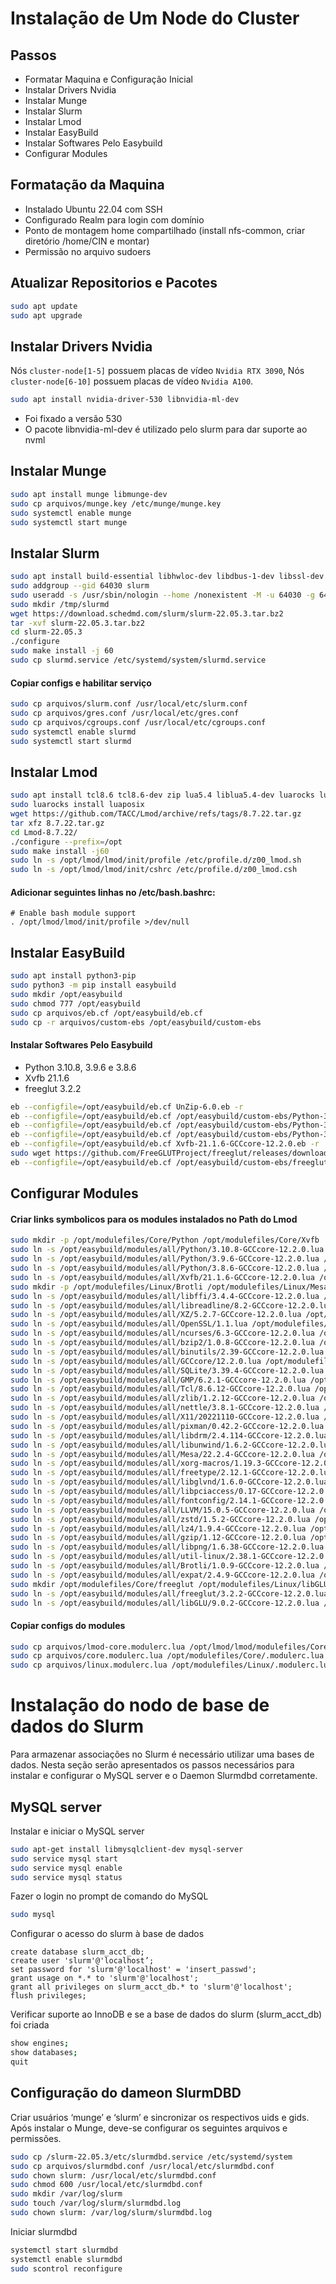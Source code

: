 # Instalação de Um Node do Cluster
## Passos
- Formatar Maquina e Configuração Inicial
- Instalar Drivers Nvidia
- Instalar Munge
- Instalar Slurm
- Instalar Lmod
- Instalar EasyBuild
- Instalar Softwares Pelo Easybuild
- Configurar Modules


## Formatação da Maquina

- Instalado Ubuntu 22.04 com SSH
- Configurado Realm para login com domínio
- Ponto de montagem home compartilhado (install nfs-common, criar diretório /home/CIN e montar)
- Permissão no arquivo sudoers

## Atualizar Repositorios e Pacotes

```bash
sudo apt update
sudo apt upgrade
```

## Instalar Drivers Nvidia
Nós `cluster-node[1-5]` possuem placas de vídeo `Nvidia RTX 3090`, Nós `cluster-node[6-10]` possuem placas de vídeo `Nvidia A100`.
```bash
sudo apt install nvidia-driver-530 libnvidia-ml-dev
```
- Foi fixado a versão 530
- O pacote libnvidia-ml-dev é utilizado pelo slurm para dar suporte ao nvml

## Instalar Munge
```bash
sudo apt install munge libmunge-dev
sudo cp arquivos/munge.key /etc/munge/munge.key
sudo systemctl enable munge
sudo systemctl start munge
```

## Instalar Slurm
```bash
sudo apt install build-essential libhwloc-dev libdbus-1-dev libssl-dev libibverbs-dev
sudo addgroup --gid 64030 slurm
sudo useradd -s /usr/sbin/nologin --home /nonexistent -M -u 64030 -g 64030 slurm
sudo mkdir /tmp/slurmd
wget https://download.schedmd.com/slurm/slurm-22.05.3.tar.bz2
tar -xvf slurm-22.05.3.tar.bz2
cd slurm-22.05.3
./configure
sudo make install -j 60
sudo cp slurmd.service /etc/systemd/system/slurmd.service
```
#### Copiar configs e habilitar serviço
```bash
sudo cp arquivos/slurm.conf /usr/local/etc/slurm.conf
sudo cp arquivos/gres.conf /usr/local/etc/gres.conf
sudo cp arquivos/cgroups.conf /usr/local/etc/cgroups.conf
sudo systemctl enable slurmd
sudo systemctl start slurmd
```

## Instalar Lmod
```bash
sudo apt install tcl8.6 tcl8.6-dev zip lua5.4 liblua5.4-dev luarocks lua-filesystem
sudo luarocks install luaposix
wget https://github.com/TACC/Lmod/archive/refs/tags/8.7.22.tar.gz
tar xfz 8.7.22.tar.gz
cd Lmod-8.7.22/
./configure --prefix=/opt
sudo make install -j60
sudo ln -s /opt/lmod/lmod/init/profile /etc/profile.d/z00_lmod.sh
sudo ln -s /opt/lmod/lmod/init/cshrc /etc/profile.d/z00_lmod.csh
```

#### Adicionar seguintes linhas no /etc/bash.bashrc:
```text
# Enable bash module support
. /opt/lmod/lmod/init/profile >/dev/null
```

## Instalar EasyBuild
```bash
sudo apt install python3-pip
sudo python3 -m pip install easybuild
sudo mkdir /opt/easybuild
sudo chmod 777 /opt/easybuild
sudo cp arquivos/eb.cf /opt/easybuild/eb.cf
sudo cp -r arquivos/custom-ebs /opt/easybuild/custom-ebs
```
#### Instalar Softwares Pelo Easybuild
- Python 3.10.8, 3.9.6 e 3.8.6
- Xvfb 21.1.6
- freeglut 3.2.2
```bash
eb --configfile=/opt/easybuild/eb.cf UnZip-6.0.eb -r
eb --configfile=/opt/easybuild/eb.cf /opt/easybuild/custom-ebs/Python-3.10.8-GCCcore-12.2.0.eb -r
eb --configfile=/opt/easybuild/eb.cf /opt/easybuild/custom-ebs/Python-3.9.6-GCCcore-12.2.0.eb -r
eb --configfile=/opt/easybuild/eb.cf /opt/easybuild/custom-ebs/Python-3.8.6-GCCcore-12.2.0.eb -r
eb --configfile=/opt/easybuild/eb.cf Xvfb-21.1.6-GCCcore-12.2.0.eb -r
sudo wget https://github.com/FreeGLUTProject/freeglut/releases/download/v3.2.2/freeglut-3.2.2.tar.gz -P /opt/easybuild/custom-ebs
eb --configfile=/opt/easybuild/eb.cf /opt/easybuild/custom-ebs/freeglut-3.2.2-GCCcore-12.2.0.eb -r
```

## Configurar Modules
#### Criar links symbolicos para os modules instalados no Path do Lmod
```bash
sudo mkdir -p /opt/modulefiles/Core/Python /opt/modulefiles/Core/Xvfb
sudo ln -s /opt/easybuild/modules/all/Python/3.10.8-GCCcore-12.2.0.lua /opt/modulefiles/Core/Python/
sudo ln -s /opt/easybuild/modules/all/Python/3.9.6-GCCcore-12.2.0.lua /opt/modulefiles/Core/Python/
sudo ln -s /opt/easybuild/modules/all/Python/3.8.6-GCCcore-12.2.0.lua /opt/modulefiles/Core/Python/
sudo ln -s /opt/easybuild/modules/all/Xvfb/21.1.6-GCCcore-12.2.0.lua /opt/modulefiles/Core/Xvfb/
sudo mkdir -p /opt/modulefiles/Linux/Brotli /opt/modulefiles/Linux/Mesa /opt/modulefiles/Linux/X11 /opt/modulefiles/Linux/expat /opt/modulefiles/Linux/libdrm /opt/modulefiles/Linux/libpng /opt/modulefiles/Linux/ncurses /opt/modulefiles/Linux/xorg-macros /opt/modulefiles/Linux/GCCcore /opt/modulefiles/Linux/OpenSSL /opt/modulefiles/Linux/XZ /opt/modulefiles/Linux/fontconfig /opt/modulefiles/Linux/libffi /opt/modulefiles/Linux/libreadline /opt/modulefiles/Linux/nettle /opt/modulefiles/Linux/zlib /opt/modulefiles/Linux/GMP /opt/modulefiles/Linux/SQLite /opt/modulefiles/Linux/binutils /opt/modulefiles/Linux/freetype /opt/modulefiles/Linux/libglvnd /opt/modulefiles/Linux/libunwind /opt/modulefiles/Linux/pixman /opt/modulefiles/Linux/zstd /opt/modulefiles/Linux/LLVM /opt/modulefiles/Linux/Tcl /opt/modulefiles/Linux/bzip2 /opt/modulefiles/Linux/gzip /opt/modulefiles/Linux/libpciaccess /opt/modulefiles/Linux/lz4 /opt/modulefiles/Linux/util-linux
sudo ln -s /opt/easybuild/modules/all/libffi/3.4.4-GCCcore-12.2.0.lua /opt/modulefiles/Linux/libffi/
sudo ln -s /opt/easybuild/modules/all/libreadline/8.2-GCCcore-12.2.0.lua /opt/modulefiles/Linux/libreadline/
sudo ln -s /opt/easybuild/modules/all/XZ/5.2.7-GCCcore-12.2.0.lua /opt/modulefiles/Linux/XZ/
sudo ln -s /opt/easybuild/modules/all/OpenSSL/1.1.lua /opt/modulefiles/Linux/OpenSSL/
sudo ln -s /opt/easybuild/modules/all/ncurses/6.3-GCCcore-12.2.0.lua /opt/modulefiles/Linux/ncurses/
sudo ln -s /opt/easybuild/modules/all/bzip2/1.0.8-GCCcore-12.2.0.lua /opt/modulefiles/Linux/bzip2/
sudo ln -s /opt/easybuild/modules/all/binutils/2.39-GCCcore-12.2.0.lua /opt/modulefiles/Linux/binutils/
sudo ln -s /opt/easybuild/modules/all/GCCcore/12.2.0.lua /opt/modulefiles/Linux/GCCcore/
sudo ln -s /opt/easybuild/modules/all/SQLite/3.39.4-GCCcore-12.2.0.lua /opt/modulefiles/Linux/SQLite/
sudo ln -s /opt/easybuild/modules/all/GMP/6.2.1-GCCcore-12.2.0.lua /opt/modulefiles/Linux/GMP/
sudo ln -s /opt/easybuild/modules/all/Tcl/8.6.12-GCCcore-12.2.0.lua /opt/modulefiles/Linux/Tcl/
sudo ln -s /opt/easybuild/modules/all/zlib/1.2.12-GCCcore-12.2.0.lua /opt/modulefiles/Linux/zlib/
sudo ln -s /opt/easybuild/modules/all/nettle/3.8.1-GCCcore-12.2.0.lua /opt/modulefiles/Linux/nettle/
sudo ln -s /opt/easybuild/modules/all/X11/20221110-GCCcore-12.2.0.lua /opt/modulefiles/Linux/X11/
sudo ln -s /opt/easybuild/modules/all/pixman/0.42.2-GCCcore-12.2.0.lua /opt/modulefiles/Linux/pixman/
sudo ln -s /opt/easybuild/modules/all/libdrm/2.4.114-GCCcore-12.2.0.lua /opt/modulefiles/Linux/libdrm/
sudo ln -s /opt/easybuild/modules/all/libunwind/1.6.2-GCCcore-12.2.0.lua /opt/modulefiles/Linux/libunwind/
sudo ln -s /opt/easybuild/modules/all/Mesa/22.2.4-GCCcore-12.2.0.lua /opt/modulefiles/Linux/Mesa/
sudo ln -s /opt/easybuild/modules/all/xorg-macros/1.19.3-GCCcore-12.2.0.lua /opt/modulefiles/Linux/xorg-macros/
sudo ln -s /opt/easybuild/modules/all/freetype/2.12.1-GCCcore-12.2.0.lua /opt/modulefiles/Linux/freetype/
sudo ln -s /opt/easybuild/modules/all/libglvnd/1.6.0-GCCcore-12.2.0.lua /opt/modulefiles/Linux/libglvnd/
sudo ln -s /opt/easybuild/modules/all/libpciaccess/0.17-GCCcore-12.2.0.lua /opt/modulefiles/Linux/libpciaccess/
sudo ln -s /opt/easybuild/modules/all/fontconfig/2.14.1-GCCcore-12.2.0.lua /opt/modulefiles/Linux/fontconfig/
sudo ln -s /opt/easybuild/modules/all/LLVM/15.0.5-GCCcore-12.2.0.lua /opt/modulefiles/Linux/LLVM/
sudo ln -s /opt/easybuild/modules/all/zstd/1.5.2-GCCcore-12.2.0.lua /opt/modulefiles/Linux/zstd/
sudo ln -s /opt/easybuild/modules/all/lz4/1.9.4-GCCcore-12.2.0.lua /opt/modulefiles/Linux/lz4/
sudo ln -s /opt/easybuild/modules/all/gzip/1.12-GCCcore-12.2.0.lua /opt/modulefiles/Linux/gzip/
sudo ln -s /opt/easybuild/modules/all/libpng/1.6.38-GCCcore-12.2.0.lua /opt/modulefiles/Linux/libpng/
sudo ln -s /opt/easybuild/modules/all/util-linux/2.38.1-GCCcore-12.2.0.lua /opt/modulefiles/Linux/util-linux/
sudo ln -s /opt/easybuild/modules/all/Brotli/1.0.9-GCCcore-12.2.0.lua /opt/modulefiles/Linux/Brotli/
sudo ln -s /opt/easybuild/modules/all/expat/2.4.9-GCCcore-12.2.0.lua /opt/modulefiles/Linux/expat/
sudo mkdir /opt/modulefiles/Core/freeglut /opt/modulefiles/Linux/libGLU
sudo ln -s /opt/easybuild/modules/all/freeglut/3.2.2-GCCcore-12.2.0.lua /opt/modulefiles/Core/freeglut/
sudo ln -s /opt/easybuild/modules/all/libGLU/9.0.2-GCCcore-12.2.0.lua /opt/modulefiles/Linux/libGLU/
```
#### Copiar configs do modules
```bash
sudo cp arquivos/lmod-core.modulerc.lua /opt/lmod/lmod/modulefiles/Core/.modulerc.lua
sudo cp arquivos/core.modulerc.lua /opt/modulefiles/Core/.modulerc.lua
sudo cp arquivos/linux.modulerc.lua /opt/modulefiles/Linux/.modulerc.lua
```

# Instalação do nodo de base de dados do Slurm
Para armazenar associações no Slurm é necessário utilizar uma bases de dados. Nesta seção serão apresentados os passos necessários para instalar e configurar o MySQL server e o Daemon Slurmdbd corretamente.

## MySQL server 

Instalar e iniciar o MySQL server

```bash
sudo apt-get install libmysqlclient-dev mysql-server
sudo service mysql start
sudo service mysql enable
sudo service mysql status
```

Fazer o login no prompt de comando do MySQL

```bash
sudo mysql
```

Configurar o acesso do slurm à base de dados

```
create database slurm_acct_db;
create user 'slurm'@'localhost’;
set password for 'slurm'@'localhost' = 'insert_passwd';
grant usage on *.* to 'slurm'@'localhost';
grant all privileges on slurm_acct_db.* to 'slurm'@'localhost';
flush privileges;
```

Verificar suporte ao InnoDB e se a base de dados do slurm (slurm_acct_db) foi criada

```bash
show engines;
show databases;
quit
```

## Configuração do dameon SlurmDBD 

Criar usuários ‘munge’ e ‘slurm’ e sincronizar os respectivos uids e gids. Após instalar o Munge, deve-se configurar os seguintes arquivos e permissões.

```bash
sudo cp /slurm-22.05.3/etc/slurmdbd.service /etc/systemd/system
sudo cp arquivos/slurmdbd.conf /usr/local/etc/slurmdbd.conf
sudo chown slurm: /usr/local/etc/slurmdbd.conf
sudo chmod 600 /usr/local/etc/slurmdbd.conf
sudo mkdir /var/log/slurm
sudo touch /var/log/slurm/slurmdbd.log
sudo chown slurm: /var/log/slurm/slurmdbd.log
```

Iniciar slurmdbd
```bash
systemctl start slurmdbd
systemctl enable slurmdbd
sudo scontrol reconfigure
```
